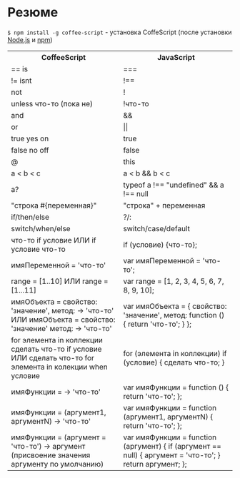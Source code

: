 # Резюме

`$ npm install -g coffee-script` - установка CoffeScript (после установки [Node.js](http://nodejs.org/) и [npm](http://npmjs.org/))    
<table>
    <tr>
        <th>CoffeeScript</th>
        <th>JavaScript</th>
    </tr>
    <tr>
        <td>== is</td>
        <td>===</td>
    </tr>
    <tr>
        <td>!= isnt</td>
        <td>!==</td>
    </tr>
    <tr>
        <td>not</td>
        <td>!</td>
    </tr>
    <tr>
        <td>unless что-то
            (пока не)
        </td>
        <td>!что-то</td>
    </tr>
    <tr>
        <td>and</td>
        <td>&&</td>
    </tr>
    <tr>
        <td>or</td>
        <td>||</td>
    </tr>
    <tr>
        <td>true yes on</td>
        <td>true</td>
    </tr>
    <tr>
        <td>false no off</td>
        <td>false</td>
    </tr>
    <tr>
        <td>@</td>
        <td>this</td>
    </tr>
    <tr>
        <td>a < b < c</td>
        <td>a < b && b < c</td>
    </tr>
    <tr>
        <td>a?</td>
        <td>typeof a !== "undefined" && a !== null</td>
    </tr>
    <tr>
        <td>"строка #{переменная}"</td>
        <td>"строка" + переменная</td>
    </tr>
    <tr>
        <td>if/then/else</td>
        <td>?/:</td>
    </tr>
    <tr>
        <td>switch/when/else</td>
        <td>switch/case/default</td>
    </tr>
    <tr>
        <td>что-то if условие     
            ИЛИ       
            if условие что-то
        </td>
        <td>if (условие) {что-то};</td>
    </tr>
    <tr>
        <td>имяПеременной = 'что-то'</td>
        <td>var имяПеременной = 'что-то';</td>
    </tr>
    <tr>
        <td>range = [1..10]     
            ИЛИ     
            range = [1...11]
        </td>
        <td>var range = [1, 2, 3, 4, 5, 6, 7, 8, 9, 10];</td>
    </tr>
    <tr>
        <td>имяОбъекта = свойство: 'значение', метод: -> 'что-то'     
            ИЛИ     
            имяОбъекта =    
            	свойство: 'значение'
            	метод: -> 'что-то'
        </td>
        <td>var имяОбъекта = {    
            	свойство: 'значение',    
            	метод: function () {    
            		return 'что-то';    
            	}    
            };
        </td>
    </tr>
    <tr>
        <td>for элемента in коллекции     
            	сделать что-то if условие     
            ИЛИ     
            сделать что-то for элемента in колекции when условие
        </td>
        <td>for (элемента in коллекции)     
            	if (условие) {    
            		сделать что-то;    
            	}
        </td>
    </tr>
    <tr>
        <td>имяФункции = -> 'что-то'</td>
        <td>var имяФункции = function () {    
            	return 'что-то';    
            };
        </td>
    </tr>
    <tr>
        <td>имяФункции = (аргумент1, аргументN) -> 'что-то'</td>
        <td>var имяФункции = function (аргумент1, аргументN) {    
            	return 'что-то';    
            };
        </td>
    </tr>
    <tr>
        <td>имяФункции = (аргумент = 'что-то') -> аргумент    
            (присвоение значения аргументу по умолчанию)
        </td>
        <td>var имяФункции = function (аргумент) {     
            	if (аргумент == null) {    
            		аргумент = 'что-то';    
            	}    
            	return аргумент;    
            };
        </td>
    </tr>
</table>